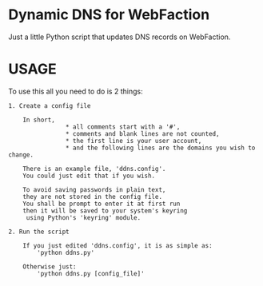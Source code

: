 Dynamic DNS for WebFaction
==========================

Just a little Python script that updates DNS records on WebFaction.

USAGE
=====

To use this all you need to do is 2 things:
    
    1. Create a config file
        
        In short,
                    * all comments start with a '#',
                    * comments and blank lines are not counted,
                    * the first line is your user account,
                    * and the following lines are the domains you wish to change.

        There is an example file, 'ddns.config'.
        You could just edit that if you wish.

        To avoid saving passwords in plain text,
        they are not stored in the config file.
        You shall be prompt to enter it at first run
        then it will be saved to your system's keyring
         using Python's 'keyring' module.

    2. Run the script

        If you just edited 'ddns.config', it is as simple as:
            'python ddns.py'

        Otherwise just:
            'python ddns.py [config_file]'

